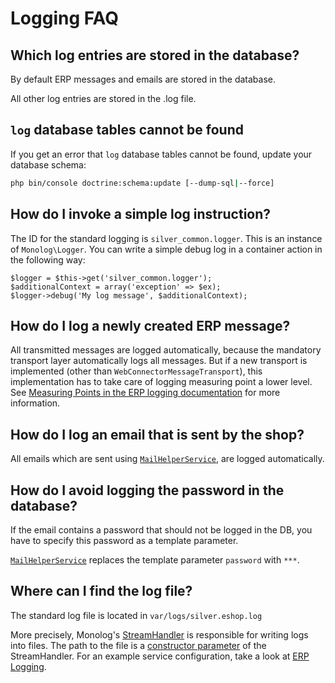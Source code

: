 # Logging FAQ

## Which log entries are stored in the database?

By default ERP messages and emails are stored in the database.

All other log entries are stored in the .log file.

## `log` database tables cannot be found

If you get an error that `log` database tables cannot be found, update your database schema:

``` bash
php bin/console doctrine:schema:update [--dump-sql|--force]
```

## How do I invoke a simple log instruction?

The ID for the standard logging is `silver_common.logger`. This is an instance of `Monolog\Logger`.
You can write a simple debug log in a container action in the following way:

``` 
$logger = $this->get('silver_common.logger');
$additionalContext = array('exception' => $ex);
$logger->debug('My log message', $additionalContext);
```

## How do I log a newly created ERP message?

All transmitted messages are logged automatically, because the mandatory transport layer automatically logs all messages.
But if a new transport is implemented (other than `WebConnectorMessageTransport`),
this implementation has to take care of logging measuring point a lower level.
See [Measuring Points in the ERP logging documentation](../integrate_erp_systems/erp_communication/erp_logging.md#logging-architecture-measuring-points)
for more information.

## How do I log an email that is sent by the shop?

All emails which are sent using [`MailHelperService`](../../api/helper_services/mailhelperservice.md), are logged automatically.

## How do I avoid logging the password in the database?

If the email contains a password that should not be logged in the DB, you have to specify this password as a template parameter.

[`MailHelperService`](../../api/helper_services/mailhelperservice.md) replaces the template parameter `password` with `***`.

## Where can I find the log file?

The standard log file is located in `var/logs/silver.eshop.log`

More precisely, Monolog's [StreamHandler](https://github.com/Seldaek/monolog/blob/master/doc/02-handlers-formatters-processors.md#log-to-files-and-syslog) is responsible for writing logs into files.
The path to the file is a [constructor parameter](https://github.com/Seldaek/monolog/blob/master/src/Monolog/Handler/StreamHandler.php#L33) of the StreamHandler.
For an example service configuration, take a look at [ERP Logging](../integrate_erp_systems/erp_communication/erp_logging.md#configuration).
